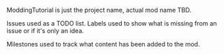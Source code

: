 ModdingTutorial is just the project name, actual mod name TBD.

Issues used as a TODO list. Labels used to show what is missing from an issue or if it's only an idea.

Milestones used to track what content has been added to the mod.
